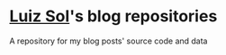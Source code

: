 # [Luiz Sol](luizsol.com)'s blog repositories

A repository for my blog posts' source code and data
